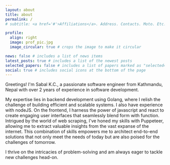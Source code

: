 ```yaml
---
layout: about
title: about
permalink: /
# subtitle: <a href='#'>Affiliations</a>. Address. Contacts. Moto. Etc.

profile:
  align: right
  image: prof_pic.jpg
  image_circular: true # crops the image to make it circular

news: false # includes a list of news items
latest_posts: true # includes a list of the newest posts
selected_papers: false # includes a list of papers marked as "selected={true}"
social: true # includes social icons at the bottom of the page
---
```


Greetings! I'm Sabal K.C., a passionate software engineer from Kathmandu, Nepal with over 2 years of experience in software development.

My expertise lies in backend development using Golang, where I relish the challenge of building efficient and scalable systems. I also have experience with nodeJS. On the frontend, I harness the power of javascript and react to create engaging user interfaces that seamlessly blend form with function. Intrigued by the world of web scraping, I've honed my skills with Puppeteer, allowing me to extract valuable insights from the vast expanse of the internet. This combination of skills empowers me to architect end-to-end solutions that not only meet the needs of today but are also poised for the challenges of tomorrow.

I thrive on the intricacies of problem-solving and am always eager to tackle new challenges head-on.
